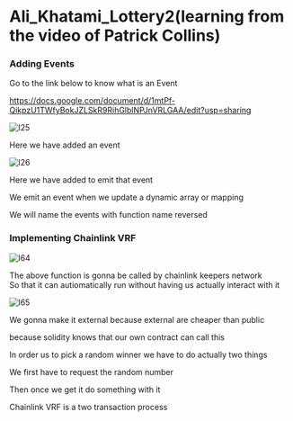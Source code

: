 # Ali_Khatami_Lottery2(learning from the video of Patrick Collins)

### Adding Events

Go to the link below to know what is an Event

https://docs.google.com/document/d/1mtPf-QikpzU1TWfyBokJZLSkR9RihGlblNPJnVRLGAA/edit?usp=sharing

![l25](https://github.com/C191068/Ali_Khatami_Lottery2/assets/89090776/12960201-b8e8-47a4-87af-054a8810e6e3)

Here we have added an event <br>

![l26](https://github.com/C191068/Ali_Khatami_Lottery2/assets/89090776/4e07016a-89a8-4789-a3b6-19e3ff6d6916)

Here we have added to emit that event <br>

We emit an event when we update a dynamic array or mapping <br>

We will name the events with function name reversed <br>


### Implementing Chainlink VRF

![l64](https://github.com/C191068/Ali_Khatami_Lottery2/assets/89090776/2d745052-e8e6-41de-90a5-8c03d307a73e)

The above function is gonna be called by chainlink keepers network <br>
So that it can autiomatically run without having us actually interact with it <br>

![l65](https://github.com/C191068/Ali_Khatami_Lottery2/assets/89090776/ff671207-9990-4121-b51f-6ba397332e0e)

We gonna make it external because external are cheaper than public <br>

because solidity knows that our own contract can call this <br>


In order us to pick a random winner we have to do actually two things <br>

We first have to request the random number <br>

Then once we get it do something with it <br>


Chainlink VRF is a two transaction process <br>



















